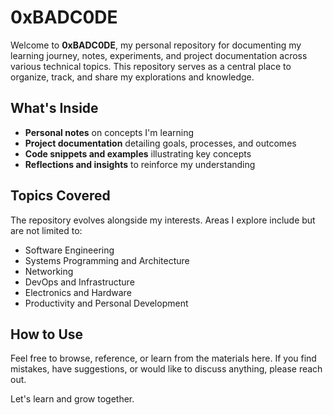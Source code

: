 # 0xBADC0DE

Welcome to **0xBADC0DE**, my personal repository for documenting my learning journey, notes, experiments, and project documentation across various technical topics. This repository serves as a central place to organize, track, and share my explorations and knowledge.

## What's Inside

- **Personal notes** on concepts I'm learning
- **Project documentation** detailing goals, processes, and outcomes
- **Code snippets and examples** illustrating key concepts
- **Reflections and insights** to reinforce my understanding

## Topics Covered

The repository evolves alongside my interests. Areas I explore include but are not limited to:

- Software Engineering
- Systems Programming and Architecture
- Networking
- DevOps and Infrastructure
- Electronics and Hardware
- Productivity and Personal Development

## How to Use

Feel free to browse, reference, or learn from the materials here. If you find mistakes, have suggestions, or would like to discuss anything, please reach out.

Let's learn and grow together.

